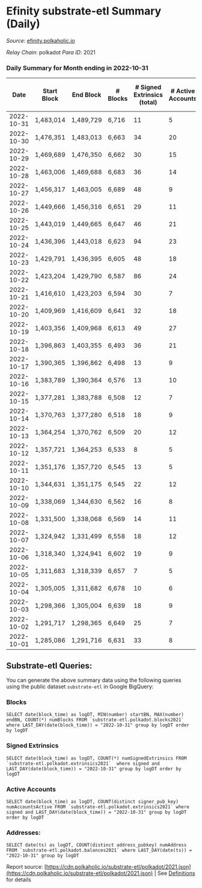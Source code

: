 # Efinity substrate-etl Summary (Daily)

_Source_: [efinity.polkaholic.io](https://efinity.polkaholic.io)

*Relay Chain*: polkadot
*Para ID*: 2021



### Daily Summary for Month ending in 2022-10-31


| Date | Start Block | End Block | # Blocks | # Signed Extrinsics (total) | # Active Accounts | # Passive | # New | # Addresses with Balances | # Events | # Transfers | # XCM Transfers In | # XCM Transfers Out |
| ---- | ----------- | --------- | -------- | --------------------------- | ----------------- | --------- | ----- | ------------------------- | -------- | ----------- | ------------------ | ------------------- |
| 2022-10-31 | 1,483,014 | 1,489,729 | 6,716  | 11 | 5 |  |  | 15,635 | 13,532 | 2  |   |   |
| 2022-10-30 | 1,476,351 | 1,483,013 | 6,663  | 34 | 20 |  |  |  | 13,536 | 13  |   |   |
| 2022-10-29 | 1,469,689 | 1,476,350 | 6,662  | 30 | 15 |  |  |  | 13,532 | 7  |   |   |
| 2022-10-28 | 1,463,006 | 1,469,688 | 6,683  | 36 | 14 |  |  | 15,629 | 13,650 | 4  |   |   |
| 2022-10-27 | 1,456,317 | 1,463,005 | 6,689  | 48 | 9 |  |  | 15,629 | 13,752 | 14  |   |   |
| 2022-10-26 | 1,449,666 | 1,456,316 | 6,651  | 29 | 11 |  |  |  | 13,507 | 9  |   |   |
| 2022-10-25 | 1,443,019 | 1,449,665 | 6,647  | 46 | 21 |  |  |  | 13,581 | 28  |   |   |
| 2022-10-24 | 1,436,396 | 1,443,018 | 6,623  | 94 | 23 |  |  |  | 13,775 | 73  |   |   |
| 2022-10-23 | 1,429,791 | 1,436,395 | 6,605  | 48 | 18 |  |  |  | 13,486 | 38  |   |   |
| 2022-10-22 | 1,423,204 | 1,429,790 | 6,587  | 86 | 24 |  |  |  | 13,676 | 72  |   |   |
| 2022-10-21 | 1,416,610 | 1,423,203 | 6,594  | 30 | 7 |  |  | 15,595 | 13,445 | 3  |   |   |
| 2022-10-20 | 1,409,969 | 1,416,609 | 6,641  | 32 | 18 |  |  |  | 13,503 | 13  |   |   |
| 2022-10-19 | 1,403,356 | 1,409,968 | 6,613  | 49 | 27 |  |  |  | 13,549 | 64  |   |   |
| 2022-10-18 | 1,396,863 | 1,403,355 | 6,493  | 36 | 21 |  |  |  | 17,298 | 33  |   |   |
| 2022-10-17 | 1,390,365 | 1,396,862 | 6,498  | 13 | 9 |  |  | 15,574 | 19,569 | 1  |   |   |
| 2022-10-16 | 1,383,789 | 1,390,364 | 6,576  | 13 | 10 |  |  |  | 19,810 |   |   |   |
| 2022-10-15 | 1,377,281 | 1,383,788 | 6,508  | 12 | 7 |  |  | 15,574 | 19,613 | 1  |   |   |
| 2022-10-14 | 1,370,763 | 1,377,280 | 6,518  | 18 | 9 |  |  |  | 19,674 |   |   |   |
| 2022-10-13 | 1,364,254 | 1,370,762 | 6,509  | 20 | 12 |  |  | 15,574 | 19,635 | 3  |   |   |
| 2022-10-12 | 1,357,721 | 1,364,253 | 6,533  | 8 | 5 |  |  | 15,573 | 19,665 |   |   |   |
| 2022-10-11 | 1,351,176 | 1,357,720 | 6,545  | 13 | 5 |  |  | 15,573 | 19,727 | 2  |   |   |
| 2022-10-10 | 1,344,631 | 1,351,175 | 6,545  | 22 | 12 |  |  | 15,573 | 19,765 | 1  |   |   |
| 2022-10-09 | 1,338,069 | 1,344,630 | 6,562  | 16 | 8 |  |  | 15,573 | 19,790 |   |   |   |
| 2022-10-08 | 1,331,500 | 1,338,068 | 6,569  | 14 | 11 |  |  | 15,573 | 19,790 | 1  |   |   |
| 2022-10-07 | 1,324,942 | 1,331,499 | 6,558  | 18 | 12 |  |  | 15,573 | 19,796 | 4  |   |   |
| 2022-10-06 | 1,318,340 | 1,324,941 | 6,602  | 19 | 9 |  |  | 15,571 | 19,930 | 2  |   |   |
| 2022-10-05 | 1,311,683 | 1,318,339 | 6,657  | 7 | 5 |  |  | 15,571 | 20,030 |   |   |   |
| 2022-10-04 | 1,305,005 | 1,311,682 | 6,678  | 10 | 6 |  |  | 15,571 | 20,113 | 3  |   |   |
| 2022-10-03 | 1,298,366 | 1,305,004 | 6,639  | 18 | 9 |  |  |  | 20,036 | 2  |   |   |
| 2022-10-02 | 1,291,717 | 1,298,365 | 6,649  | 25 | 7 |  |  |  | 20,137 |   |   |   |
| 2022-10-01 | 1,285,086 | 1,291,716 | 6,631  | 33 | 8 |  |  |  | 20,103 |   |   |   |

## Substrate-etl Queries:
You can generate the above summary data using the following queries using the public dataset `substrate-etl` in Google BigQuery:


### Blocks
```
SELECT date(block_time) as logDT, MIN(number) startBN, MAX(number) endBN, COUNT(*) numBlocks FROM `substrate-etl.polkadot.blocks2021`  where LAST_DAY(date(block_time)) = "2022-10-31" group by logDT order by logDT
```


### Signed Extrinsics
```
SELECT date(block_time) as logDT, COUNT(*) numSignedExtrinsics FROM `substrate-etl.polkadot.extrinsics2021`  where signed and LAST_DAY(date(block_time)) = "2022-10-31" group by logDT order by logDT
```


### Active Accounts
```
SELECT date(block_time) as logDT, COUNT(distinct signer_pub_key) numAccountsActive FROM `substrate-etl.polkadot.extrinsics2021` where signed and LAST_DAY(date(block_time)) = "2022-10-31" group by logDT order by logDT
```


### Addresses:
```
SELECT date(ts) as logDT, COUNT(distinct address_pubkey) numAddress FROM `substrate-etl.polkadot.balances2021` where LAST_DAY(date(ts)) = "2022-10-31" group by logDT
```



Report source: [https://cdn.polkaholic.io/substrate-etl/polkadot/2021.json](https://cdn.polkaholic.io/substrate-etl/polkadot/2021.json) | See [Definitions](/DEFINITIONS.md) for details

